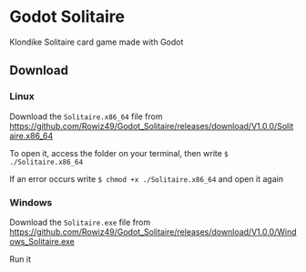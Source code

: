 # Godot Solitaire
Klondike Solitaire card game made with Godot

## Download

### Linux

Download the `Solitaire.x86_64` file from https://github.com/Rowiz49/Godot_Solitaire/releases/download/V1.0.0/Solitaire.x86_64

To open it, access the folder on your terminal, then write `$ ./Solitaire.x86_64`

If an error occurs write `$ chmod +x ./Solitaire.x86_64` and open it again

### Windows

Download the `Solitaire.exe` file from https://github.com/Rowiz49/Godot_Solitaire/releases/download/V1.0.0/Windows_Solitaire.exe

Run it
